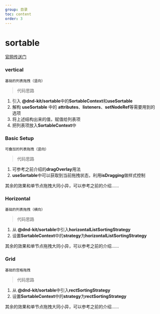 ```yaml
---
group: 目录
toc: content
order: 3
---
```


# sortable

<a href="https://master--5fc05e08a4a65d0021ae0bf2.chromatic.com/?path=/story/presets-sortable-vertical--basic-setup" target="_blank">官网传送门</a>

### vertical

`基础的列表拖拽（竖向）`

> 代码思路

1. 引入 **@dnd-kit/sortable**中的**SortableContext**和**useSortable**
2. 解构 **useSortable** 中的 **attributes**、**listeners**、**setNodeRef**等需要用到的选项
3. 将上述结构出来的值，赋值给列表项
4. 把列表项放入**SortableContext**中

<code src='../../src/dndKit/sortable/vertical.tsx'></code>

### Basic Setup

`可叠加的列表拖拽（竖向）`

> 代码思路

1. 可参考之前介绍的**dragOverlay**用法
2. **useSortable**中可以获取到当前拖拽状态，利用**isDragging**做样式控制

<code src='../../src/dndKit/sortable/basic-setup.tsx'></code>

其余的效果和单节点拖拽大同小异，可以参考之前的介绍......

### Horizontal

`基础的列表拖拽（横向）`

> 代码思路

1. 从 **@dnd-kit/sortable**中引入**horizontalListSortingStrategy**
2. 设置**SortableContext**中的**strategy**为**horizontalListSortingStrategy**

<code src='../../src/dndKit/sortable/horizontal.tsx'></code>

其余的效果和单节点拖拽大同小异，可以参考之前的介绍......

### Grid

`基础的宫格拖拽`

> 代码思路

1. 从 **@dnd-kit/sortable**中引入**rectSortingStrategy**
2. 设置**SortableContext**中的**strategy**为**rectSortingStrategy**

<code src='../../src/dndKit/sortable/grid.tsx'></code>

其余的效果和单节点拖拽大同小异，可以参考之前的介绍......
